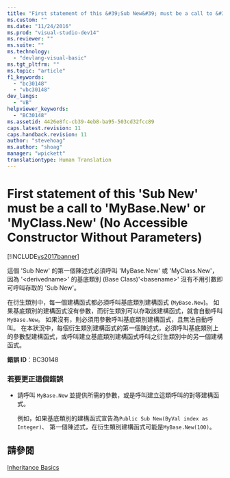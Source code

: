 ```yaml
---
title: "First statement of this &#39;Sub New&#39; must be a call to &#39;MyBase.New&#39; or &#39;MyClass.New&#39; (No Accessible Constructor Without Parameters) | Microsoft Docs"
ms.custom: ""
ms.date: "11/24/2016"
ms.prod: "visual-studio-dev14"
ms.reviewer: ""
ms.suite: ""
ms.technology: 
  - "devlang-visual-basic"
ms.tgt_pltfrm: ""
ms.topic: "article"
f1_keywords: 
  - "bc30148"
  - "vbc30148"
dev_langs: 
  - "VB"
helpviewer_keywords: 
  - "BC30148"
ms.assetid: 4426e8fc-cb39-4eb8-ba95-503cd32fcc89
caps.latest.revision: 11
caps.handback.revision: 11
author: "stevehoag"
ms.author: "shoag"
manager: "wpickett"
translationtype: Human Translation
---
```

# First statement of this &#39;Sub New&#39; must be a call to &#39;MyBase.New&#39; or &#39;MyClass.New&#39; (No Accessible Constructor Without Parameters)
[!INCLUDE[vs2017banner](../../../csharp/includes/vs2017banner.md)]

這個 'Sub New' 的第一個陳述式必須呼叫 'MyBase.New' 或 'MyClass.New'，因為 '\<derivedname\>' 的基底類別 \(Base Class\)'\<basename\>' 沒有不用引數即可呼叫存取的 'Sub New'。  
  
 在衍生類別中，每一個建構函式都必須呼叫基底類別建構函式 \(`MyBase.New`\)。  如果基底類別的建構函式沒有參數，而衍生類別可以存取該建構函式，就會自動呼叫 `MyBase.New`。  如果沒有，則必須用參數呼叫基底類別建構函式，且無法自動呼叫。  在本狀況中，每個衍生類別建構函式的第一個陳述式，必須呼叫基底類別上的參數型建構函式，或呼叫建立基底類別建構函式呼叫之衍生類別中的另一個建構函式。  
  
 **錯誤 ID**︰BC30148  
  
### 若要更正這個錯誤  
  
-   請呼叫 `MyBase.New` 並提供所需的參數，或是呼叫建立這類呼叫的對等建構函式。  
  
     例如，如果基底類別的建構函式宣告為`Public Sub New(ByVal index as Integer)`、 第一個陳述式，在衍生類別建構函式可能是`MyBase.New(100)`。  
  
## 請參閱  
 [Inheritance Basics](../../../visual-basic/programming-guide/language-features/objects-and-classes/inheritance-basics.md)